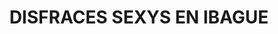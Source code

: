 ---
title: "DISFRACES SEXYS EN IBAGUE"
url: /ibague/disfraces-sexys-en-ibague/
shop: grandes almacenes
---